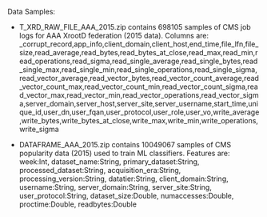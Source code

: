 Data Samples:

- T_XRD_RAW_FILE_AAA_2015.zip contains 698105 samples of CMS job logs for AAA XrootD federation (2015 data).
Columns are:
_corrupt_record,app_info,client_domain,client_host,end_time,file_lfn,file_size,read_average,read_bytes,read_bytes_at_close,read_max,read_min,read_operations,read_sigma,read_single_average,read_single_bytes,read_single_max,read_single_min,read_single_operations,read_single_sigma,read_vector_average,read_vector_bytes,read_vector_count_average,read_vector_count_max,read_vector_count_min,read_vector_count_sigma,read_vector_max,read_vector_min,read_vector_operations,read_vector_sigma,server_domain,server_host,server_site,server_username,start_time,unique_id,user_dn,user_fqan,user_protocol,user_role,user_vo,write_average,write_bytes,write_bytes_at_close,write_max,write_min,write_operations,write_sigma

- DATAFRAME_AAA_2015.zip contains 10049067 samples of CMS popularity data (2015) used to train ML classifiers.
Features are:
week:Int, dataset_name:String, primary_dataset:String, processed_dataset:String, acquisition_era:String, processing_version:String, datatier:String, client_domain:String, username:String, server_domain:String, server_site:String, user_protocol:String, dataset_size:Double, numaccesses:Double, proctime:Double, readbytes:Double
